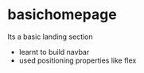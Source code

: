 ﻿# basichomepage
 Its a basic landing section <br>
 <ul>
  <li/>learnt to build navbar
  <li/>used positioning properties like flex
 </ul>
